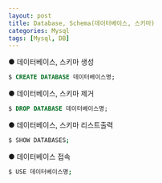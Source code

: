 ```yaml
---
layout: post
title: Database, Schema(데이터베이스, 스키마)
categories: Mysql
tags: [Mysql, DB]
---
```


● 데이터베이스, 스키마 생성

```SQL
$ CREATE DATABASE 데이터베이스명;
```

● 데이터베이스, 스키마 제거

```SQL
$ DROP DATABASE 데이터베이스명;
```

● 데이터베이스, 스키마 리스트출력

```bash
$ SHOW DATABASES;
```

● 데이터베이스 접속

```bash
$ USE 데이터베이스명;
```